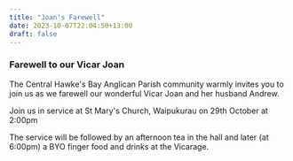 ```yaml
---
title: "Joan's Farewell"
date: 2023-10-07T22:04:50+13:00
draft: false
---
```


### Farewell to our Vicar Joan

The Central Hawke's Bay Anglican Parish community warmly invites you to join us as we farewell our wonderful Vicar Joan and her husband Andrew.

Join us in service at St Mary's Church, Waipukurau on 29th October at 2:00pm

The service will be followed by an afternoon tea in the hall and later (at 6:00pm) a BYO finger food and drinks at the Vicarage.
